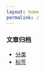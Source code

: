 ```yaml
---
layout: home
permalink: /
---
```


<h3 class="archive__subtitle">文章归档</h3>

* [分类](/categories/)  
* [标签](/tags/)
